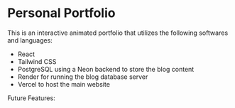 # Personal Portfolio

This is an interactive animated portfolio that utilizes the following softwares and languages:
- React
- Tailwind CSS
- PostgreSQL using a Neon backend to store the blog content
- Render for running the blog database server
- Vercel to host the main website

Future Features:
